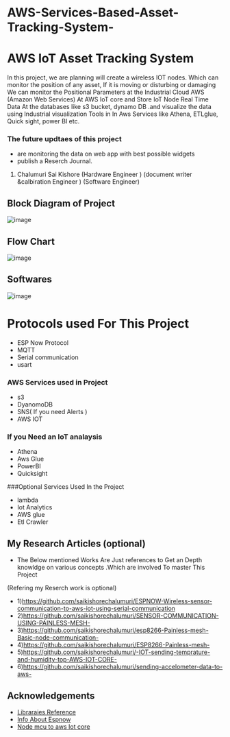 # AWS-Services-Based-Asset-Tracking-System-

# AWS IoT Asset Tracking System

In this project, we are planning will create a wireless IOT nodes. Which can monitor the position of any asset, If it is moving or disturbing or damaging We can monitor the Positional Parameters at the Industrial Cloud AWS (Amazon Web Services) At  AWS IoT core and Store IoT Node Real Time Data At the databases like s3 bucket, dynamo DB .and visualize the data using Industrial visualization Tools in In Aws Services  like Athena, ETLglue, Quick sight, power BI etc. 


### The future updtaes of this project
-  are monitoring the data on web app with best possible widgets 
- publish a Reserch Journal. 





1)	Chalumuri Sai Kishore (Hardware Engineer )
 (document writer &calbiration Engineer )
(Software Engineer)







## Block Diagram of Project


![image](https://user-images.githubusercontent.com/93335682/173108002-c3440867-3c82-447a-8a38-5ac7bd6b4a0a.png)







## Flow Chart 

![image](https://user-images.githubusercontent.com/93335682/173140866-3c72e18d-4d62-4c70-a192-b53e1f049847.png)


## Softwares 

![image](https://user-images.githubusercontent.com/93335682/193730043-31da9c51-8701-48ac-b833-e210b1a1f59c.png)



# Protocols used For This Project 


- ESP Now Protocol 
- MQTT
- Serial communication 
- usart

### AWS Services used in Project 

- s3
- DyanomoDB
- SNS( If you need Alerts )
- AWS IOT 

### If you Need an IoT analaysis
- Athena
- Aws Glue
- PowerBI
- Quicksight

###Optional Services Used In the Project 
- lambda
- Iot Analytics 
- AWS glue 
- Etl Crawler 



## My Research Articles (optional)
- The Below mentioned Works Are Just references to Get an Depth knowldge on various concepts .Which are involved To master This Project 


 (Refering  my Reserch work  is optional)
- 1)https://github.com/saikishorechalumuri/ESPNOW-Wireless-sensor-communication-to-aws-iot-using-serial-communication
- 2)https://github.com/saikishorechalumuri/SENSOR-COMMUNICATION-USING-PAINLESS-MESH-
- 3)https://github.com/saikishorechalumuri/esp8266-Painless-mesh-Basic-node-communication-
- 4)https://github.com/saikishorechalumuri/ESP8266-Painless-mesh-
- 5)https://github.com/saikishorechalumuri/-IOT-sending-temprature-and-humidity-top-AWS-IOT-CORE-
- 6)https://github.com/saikishorechalumuri/sending-accelometer-data-to-aws-
## Acknowledgements

 - [Libraraies Reference](https://www.arduino.cc/reference/en/libraries/)
 - [Info About Espnow](https://randomnerdtutorials.com/esp-now-esp32-arduino-ide/)
 - [Node mcu to aws Iot core ](https://nerdyelectronics.com/how-to-connect-nodemcu-to-aws-iot-core/)

